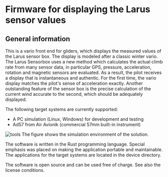 Firmware for displaying the Larus sensor values
===============================================

General information
-------------------

This is a vario front end for gliders, which displays the measured values of the Larus sensor box. The display is modeled after a classic winter vario. The Larus Sensorbox uses a new method which calculates the actual climb rate from many sensor data, in particular GPS, pressure, acceleration, rotation and magnetic sensors are evaluated. As a result, the pilot receives a display that is instantaneous and authentic. For the first time, the vario display matches the pilot's sense of acceleration exactly. Another outstanding feature of the sensor box is the precise calculation of the current wind accurate to the second, which should be adequately displayed.

The following target systems are currently supported:
- A PC simulation (Linux, Windows) for development and testing
- Ad57 from Air Avionik (commercial 57mm built-in instrument)

![tools](https://github.com/larus-breeze/sw_frontend_rs/assets/3678273/74c01117-cf99-40b7-b68e-ff5c3c36fc2b)
The figure shows the simulation environment of the solution.

The software is written in the Rust programming language. Special emphasis was placed on making the application portable and maintainable. The applications for the target systems are located in the device directory.

The software is open source and can be used free of charge. See also the license conditions.

